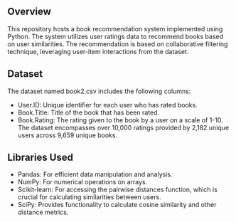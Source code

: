 ## Overview
This repository hosts a book recommendation system implemented using Python. The system utilizes user ratings data to recommend books based on user similarities. The recommendation is based on collaborative filtering technique, leveraging user-item interactions from the dataset.

## Dataset
The dataset named book2.csv includes the following columns:
- User.ID: Unique identifier for each user who has rated books.
- Book.Title: Title of the book that has been rated.
- Book.Rating: The rating given to the book by a user on a scale of 1-10.
The dataset encompasses over 10,000 ratings provided by 2,182 unique users across 9,659 unique books.

## Libraries Used
- Pandas: For efficient data manipulation and analysis.
- NumPy: For numerical operations on arrays.
- Scikit-learn: For accessing the pairwise distances function, which is crucial for calculating similarities between users.
- SciPy: Provides functionality to calculate cosine similarity and other distance metrics.
